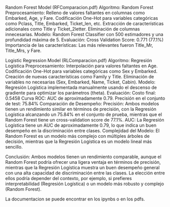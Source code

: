 Random Forest Model (RFComparacion.pdf) Algoritmo: Random Forest Preprocesamiento: Relleno de valores faltantes en columnas como Embarked, Age, y Fare. Codificación One-Hot para variables categóricas como Pclass, Title, Embarked, Ticket_len, etc. Extracción de características adicionales como Title y Ticket_2letter. Eliminación de columnas innecesarias. Modelo: Random Forest Classifier con 500 estimadores y una profundidad máxima de 5. Evaluación: Cross Validation Score: 0.771 (77.1%) Importancia de las características: Las más relevantes fueron Title_Mr, Title_Mrs, y Fare.

Logistic Regression Model (RLComparacion.pdf) Algoritmo: Regresión Logística Preprocesamiento: Interpolación para valores faltantes en Age. Codificación One-Hot para variables categóricas como Sex y Embarked. Creación de nuevas características como Family y Title. Eliminación de variables no necesarias (Sex, Embarked, Name, Ticket, Cabin). Modelo: Regresión Logística implementada manualmente usando el descenso de gradiente para optimizar los parámetros (theta). Evaluación: Costo final: 0.5458 Curva ROC: AUC de aproximadamente 0.79. Precisión en el conjunto de test: 75.84% Comparación de Desempeño: Precisión: Ambos modelos tienen un rendimiento similar en términos de precisión, con la Regresión Logística alcanzando un 75.84% en el conjunto de prueba, mientras que el Random Forest tiene un cross-validation score de 77.1%. AUC: La Regresión Logística tiene un AUC de aproximadamente 0.79, lo que indica un buen desempeño en la discriminación entre clases. Complejidad del Modelo: El Random Forest es un modelo más complejo con múltiples árboles de decisión, mientras que la Regresión Logística es un modelo lineal más sencillo.

Conclusión: Ambos modelos tienen un rendimiento comparable, aunque el Random Forest podría ofrecer una ligera ventaja en términos de precisión, mientras que la Regresión Logística muestra un buen desempeño general con una alta capacidad de discriminación entre las clases. La elección entre ellos podría depender del contexto, por ejemplo, si prefieres interpretabilidad (Regresión Logística) o un modelo más robusto y complejo (Random Forest).

La documentacion se puede encontrar en los ipynbs o en los pdfs.

